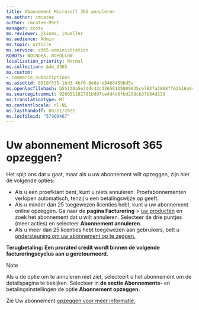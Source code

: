 ```yaml
---
title: Abonnement Microsoft 365 annuleren
ms.author: cmcatee
author: cmcatee-MSFT
manager: scotv
ms.reviewer: jkinma, jmueller
ms.audience: Admin
ms.topic: article
ms.service: o365-administration
ROBOTS: NOINDEX, NOFOLLOW
localization_priority: Normal
ms.collection: Adm_O365
ms.custom:
- commerce_subscriptions
ms.assetid: 8518f535-1bd3-4bf0-8e6e-e3468459bd5e
ms.openlocfilehash: b55130a5e3ddc42c32658115809035ce792fa3868ff62b16a94c80d91572568a
ms.sourcegitcommit: 920051182781bd97ce4d4d6fbd268cb37b84d239
ms.translationtype: MT
ms.contentlocale: nl-NL
ms.lasthandoff: 08/11/2021
ms.locfileid: "57900467"
---
```

# <a name="canceling-your-microsoft-365-subscription"></a>Uw abonnement Microsoft 365 opzeggen?

Het spijt ons dat u gaat, maar als u uw abonnement wilt opzeggen, zijn hier de volgende opties:
  
- Als u een proefklant bent, kunt u niets annuleren. Proefabonnementen verlopen automatisch, tenzij u een betalingswijze op geeft.
- Als u minder dan 25 toegewezen licenties hebt, kunt u uw abonnement online opzeggen. Ga naar de **pagina Facturering** \> [uw producten](https://go.microsoft.com/fwlink/p/?linkid=842054) en zoek het abonnement dat u wilt annuleren. Selecteer de drie puntjes (meer acties) en selecteer **Abonnement annuleren**.
- Als u meer dan 25 licenties hebt toegewezen aan gebruikers, belt u [ondersteuning om uw abonnement op te zeggen.](https://go.microsoft.com/fwlink/p/?linkid=518322)

**Terugbetaling: Een prorated credit wordt binnen de volgende factureringscyclus aan u geretourneerd.**

> [!NOTE]
> Als u de optie om te annuleren niet ziet, selecteert u het abonnement om de detailspagina te bekijken. Selecteer in **de sectie Abonnements-** en betalingsinstellingen de optie **Abonnement opzeggen.**

Zie Uw abonnement [opzeggen voor meer informatie.](https://docs.microsoft.com/microsoft-365/commerce/subscriptions/cancel-your-subscription)